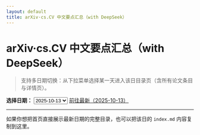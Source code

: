 ```yaml
---
layout: default
title: arXiv·cs.CV 中文要点汇总（with DeepSeek）
---
```


# arXiv·cs.CV 中文要点汇总（with DeepSeek）

> 支持多日期切换：从下拉菜单选择某一天进入该日目录页（含所有论文条目与详情页）。


<div class="date-switcher">
  <label for="date-select"><strong>选择日期：</strong></label>
  <select id="date-select" onchange="location.href=this.value;">
    <option value="dates/2025-10-12/index.html" >2025-10-12</option>
<option value="dates/2025-10-13/index.html" selected>2025-10-13</option>
  </select>
  <a class="btn" href="dates/2025-10-13/index.html">前往最新（2025-10-13）</a>
</div>


---

如果你想把首页直接展示最新日期的完整目录，也可以把该日的 `index.md` 内容复制到这里。
